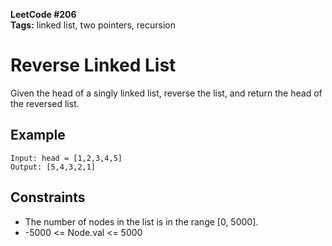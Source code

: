 **LeetCode #206**  
**Tags:** linked list, two pointers, recursion

# Reverse Linked List

Given the head of a singly linked list, reverse the list, and return the head of the reversed list.

## Example

```
Input: head = [1,2,3,4,5]
Output: [5,4,3,2,1]
```

## Constraints
- The number of nodes in the list is in the range [0, 5000].
- -5000 <= Node.val <= 5000 